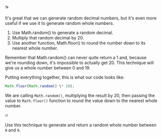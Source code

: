 :coffee:

It's great that we can generate random decimal numbers, but it's even more useful if we use it to generate random whole numbers.

1. Use Math.random() to generate a random decimal.
2. Multiply that random decimal by 20.
3. Use another function, Math.floor() to round the number down to its nearest whole number.

Remember that Math.random() can never quite return a 1 and, because we're rounding down, it's impossible to actually get 20. This technique will give us a whole number between 0 and 19.

Putting everything together, this is what our code looks like:

```javascript
Math.floor(Math.random() \* 20);
```

We are calling `Math.random()`, multiplying the result by 20, then passing the value to `Math.floor()` function to round the value down to the nearest whole number.

:fire:

Use this technique to generate and return a random whole number between `0` and `9`.
